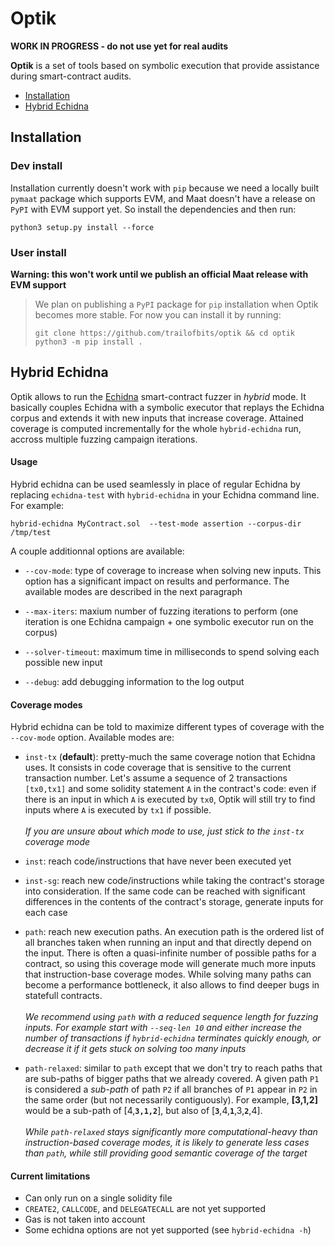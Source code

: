 # Optik
**WORK IN PROGRESS - do not use yet for real audits**

**Optik** is a set of tools based on symbolic execution that provide
assistance during smart-contract audits.

- [Installation](#installation)
- [Hybrid Echidna](#hybrid-echidna)

## Installation

### Dev install
Installation currently doesn't work with `pip` because we need a locally built `pymaat` package which supports EVM, and Maat doesn't have a release on `PyPI` with EVM support yet. So install the dependencies and then run:

```
python3 setup.py install --force 
```

### User install

**Warning: this won't work until we publish an official Maat release with EVM support**

> We plan on publishing a `PyPI` package for `pip` installation when Optik becomes more stable.
> For now you can install it by running:
> 
> ```
> git clone https://github.com/trailofbits/optik && cd optik
> python3 -m pip install .
> ```

## Hybrid Echidna
Optik allows to run the [Echidna](https://github.com/crytic/echidna) smart-contract fuzzer in _hybrid_ mode. It basically couples Echidna with a symbolic executor that replays the Echidna corpus and extends it with new inputs that increase coverage. Attained coverage is computed incrementally for the whole `hybrid-echidna` run, accross multiple fuzzing campaign iterations.

#### Usage

Hybrid echidna can be used seamlessly in place of regular Echidna by replacing `echidna-test` with `hybrid-echidna` in your Echidna command line. 
For example: 

```
hybrid-echidna MyContract.sol  --test-mode assertion --corpus-dir /tmp/test
```

A couple additionnal options are available:

- `--cov-mode`: type of coverage to increase when solving new inputs. This option has a significant impact on results and performance. The available modes are described in the next paragraph

- `--max-iters`: maxium number of fuzzing iterations to perform (one iteration is one Echidna campaign + one symbolic executor run on the corpus)

- `--solver-timeout`: maximum time in milliseconds to spend solving each possible new input

- `--debug`: add debugging information to the log output

#### Coverage modes

Hybrid echidna can be told to maximize different types of coverage with the `--cov-mode` option. Available modes are: 

- `inst-tx` (**default**): pretty-much the same coverage notion that Echidna uses. It consists in code coverage that is sensitive to the current transaction number. Let's assume a sequence of 2 transactions `[tx0,tx1]` and some solidity statement `A` in the contract's code: even if there is an input in which `A` is executed by `tx0`, Optik will still try to find inputs where `A` is executed by `tx1` if possible. <br><br>
    <i>If you are unsure about which mode to use, just stick to the `inst-tx` coverage mode</i>

- `inst`: reach code/instructions that have never been executed yet

- `inst-sg`: reach new code/instructions while taking the contract's storage into consideration. If the same code can be reached with significant differences in the contents of the contract's storage, generate inputs for each case

- `path`: reach new execution paths. An execution path is the ordered list of all branches taken when running an input and that directly depend on the input. There is often a quasi-infinite number of possible paths for a contract, so using this coverage mode will generate much more inputs that instruction-base coverage modes. While solving many paths can become a performance bottleneck, it also allows to find deeper bugs in statefull contracts. <br><br>
  <i>We recommend using `path` with a reduced sequence length for fuzzing inputs. For example start with `--seq-len 10` and either increase the number of transactions if `hybrid-echidna` terminates quickly enough, or decrease it if it gets stuck on solving too many inputs</i>

- `path-relaxed`: similar to `path` except that we don't try to reach paths that are sub-paths of bigger paths that we already covered. A given path `P1` is considered a _sub-path_ of path `P2` if all branches of `P1` appear in `P2` in the same order (but not necessarily contiguously). For example, **[3,1,2]** would be a sub-path of [4,**`3,1,2`**], but also of [**`3`**,4,**`1`**,3,**`2`**,4]. <br><br> 
   <i>While `path-relaxed` stays significantly more computational-heavy than instruction-based coverage modes, it is likely to generate less cases than `path`, while still providing good semantic coverage of the target</i>

#### Current limitations

- Can only run on a single solidity file
- `CREATE2`, `CALLCODE`, and `DELEGATECALL` are not yet supported
- Gas is not taken into account
- Some echidna options are not yet supported (see `hybrid-echidna -h`)
